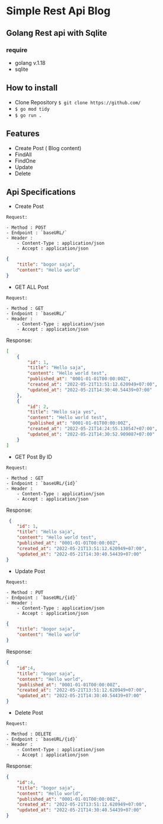 # Simple Rest Api Blog 

## Golang Rest api with Sqlite

### require 
- golang v.1.18
- sqlite

## How to install

- Clone Repository 
  ```$ git clone https://github.com/```
- ```$ go mod tidy ```
- ```$ go run . ```


## Features
- Create Post ( Blog content)
- FindAll
- FindOne
- Update
- Delete


## Api Specifications

- Create Post

```
Request:

- Method : POST
- Endpoint : `baseURL/`
- Header :
    - Content-Type : application/json
    - Accept : application/json
```
```json
{
    "title": "bogor saja",
    "content": "Hello world"
}
```

- GET ALL Post

```
Request:

- Method : GET
- Endpoint : `baseURL/`
- Header :
    - Content-Type : application/json
    - Accept : application/json
```
Response:
```json
[
    {
        "id": 1,
        "title": "Hello saja",
        "content": "Hello world test",
        "published_at": "0001-01-01T00:00:00Z",
        "created_at": "2022-05-21T13:51:12.620949+07:00",
        "updated_at": "2022-05-21T14:30:40.54439+07:00"
    },
    {
        "id": 2,
        "title": "Hello saja yes",
        "content": "Hello world test",
        "published_at": "0001-01-01T00:00:00Z",
        "created_at": "2022-05-21T14:24:55.130547+07:00",
        "updated_at": "2022-05-21T14:30:52.909087+07:00"
    }
]
```

- GET Post By ID

```
Request:

- Method : GET
- Endpoint : `baseURL/{id}`
- Header :
    - Content-Type : application/json
    - Accept : application/json
```
Response:
```json
 {
    "id": 1,
    "title": "Hello saja",
    "content": "Hello world test",
    "published_at": "0001-01-01T00:00:00Z",
    "created_at": "2022-05-21T13:51:12.620949+07:00",
    "updated_at": "2022-05-21T14:30:40.54439+07:00"
}
```


- Update Post

```
Request:

- Method : PUT
- Endpoint : `baseURL/{id}`
- Header :
    - Content-Type : application/json
    - Accept : application/json
```
```json
{
    "title": "bogor saja",
    "content": "Hello world"
}
```

Response:

```json
{
    "id":4,
    "title": "bogor saja",
    "content": "Hello world",
    "published_at": "0001-01-01T00:00:00Z",
    "created_at": "2022-05-21T13:51:12.620949+07:00",
    "updated_at": "2022-05-21T14:30:40.54439+07:00"
}
```


- Delete Post

```
Request:

- Method : DELETE
- Endpoint : `baseURL/{id}`
- Header :
    - Content-Type : application/json
    - Accept : application/json
```

Response:

```json
{
    "id":4,
    "title": "bogor saja",
    "content": "Hello world",
    "published_at": "0001-01-01T00:00:00Z",
    "created_at": "2022-05-21T13:51:12.620949+07:00",
    "updated_at": "2022-05-21T14:30:40.54439+07:00"
}
```